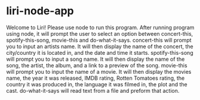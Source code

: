 # liri-node-app
Welcome to Liri!  Please use node to run this program.  After running program using node, it will prompt the user to select an option between concert-this, spotify-this-song, movie-this and do-what-it-says.  concert-this will prompt you to input an artists name.  It will then display the name of the concert, the city/country it is located in, and the date and time it starts.  spotify-this-song will prompt you to input a song name.  It will then display the name of the song, the artist, the album, and a link to a preview of the song.  movie-this will prompt you to input the name of a movie.  It will then display the movies name, the year it was released, IMDB rating, Rotten Tomatoes rating, the country it was produced in, the language it was filmed in, the plot and the cast.  do-what-it-says will read text from a file and preform that action.